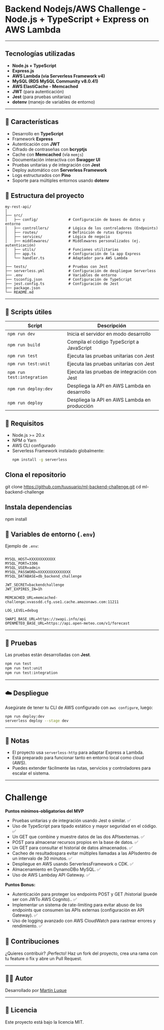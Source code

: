 # Backend Nodejs/AWS Challenge - Node.js + TypeScript + Express on AWS Lambda

---

##  Tecnologías utilizadas

- **Node.js + TypeScript**
- **Express.js**
- **AWS Lambda (via Serverless Framework v4)**
- **MySQL (RDS MySQL Community v8.0.41)**
- **AWS ElastiCache - Memcached**
- **JWT** (para autenticación)
- **Jest** (para pruebas unitarias)
- **dotenv** (manejo de variables de entorno)
---

## 🚀 Características

- Desarrollo en **TypeScript**
- Framework **Express**
- Autenticación con **JWT**
- Cifrado de contraseñas con **bcryptjs**
- Cache con **Memcached** (vía `memjs`)
- Documentación interactiva con **Swagger UI**
- Pruebas unitarias y de integración con **Jest**
- Deploy automático con **Serverless Framework**
- Logs estructurados con **Pino**
- Soporte para múltiples entornos usando **dotenv**



## 📁 Estructura del proyecto

```
my-rest-api/
│
├── src/
│   ├── config/              # Configuración de bases de datos y entorno
│   ├── controllers/         # Lógica de los controladores (Endpoints)
│   ├── routes/              # Definición de rutas Express
│   ├── services/            # Lógica de negocio
│   ├── middlewares/         # Middlewares personalizados (ej. autenticación)
│   ├── utils/               # Funciones utilitarias
│   ├── app.ts               # Configuración de la app Express
│   └── handler.ts           # Adaptador para AWS Lambda
│
├── tests/                   # Pruebas con Jest
├── serverless.yml           # Configuración de despliegue Serverless
├── .env                     # Variables de entorno
├── tsconfig.json            # Configuración de TypeScript
├── jest.config.ts           # Configuración de Jest
├── package.json
└── README.md
```

---

## 🧪 Scripts útiles

| Script           | Descripción                                 |
|------------------|---------------------------------------------|
| `npm run dev`    | Inicia el servidor en modo desarrollo       |
| `npm run build`  | Compila el código TypeScript a JavaScript  |
| `npm run test`   | Ejecuta las pruebas unitarias con Jest      |
| `npm run test:unit`   | Ejecuta las pruebas unitarias con Jest      |
| `npm run test:integration`   | Ejecuta las pruebas de integración con Jest      |
| `npm run deploy:dev` | Despliega la API en AWS Lambda  en desarrollo            |
| `npm run deploy` | Despliega la API en AWS Lambda  en producción            |



## 🧰 Requisitos

- Node.js >= 20.x
- NPM o Yarn
- AWS CLI configurado
- Serverless Framework instalado globalmente:
  ```bash
  npm install -g serverless
  ```

## Clona el repositorio
git clone https://github.com/tuusuario/ml-backend-challenge.git
cd ml-backend-challenge

## Instala dependencias
npm install


## 🔐 Variables de entorno (`.env`)

Ejemplo de `.env`:

```env

MYSQL_HOST=XXXXXXXXXXXX
MYSQL_PORT=3306
MYSQL_USER=admin
MYSQL_PASSWORD=XXXXXXXXXXXXXXX
MYSQL_DATABASE=db_backend_challenge

JWT_SECRET=backendchallenge
JWT_EXPIRES_IN=1h

MEMCACHED_URL=memcached-challenge.vvassdd.cfg.use1.cache.amazonaws.com:11211

LOG_LEVEL=debug

SWAPI_BASE_URL=https://swapi.info/api
OPENMETEO_BASE_URL=https://api.open-meteo.com/v1/forecast
```

---

## 🧪 Pruebas

Las pruebas están desarrolladas con **Jest**.

```bash
npm run test
npm run test:unit
npm run test:integration
```

---

## ☁️ Despliegue

Asegúrate de tener tu CLI de AWS configurado con `aws configure`, luego:

```bash
npm run deploy:dev
serverless deploy --stage dev
```

---

## 📌 Notas

- El proyecto usa `serverless-http` para adaptar Express a Lambda.
- Está preparado para funcionar tanto en entorno local como cloud (AWS).
- Puedes extender fácilmente las rutas, servicios y controladores para escalar el sistema.

---

# Challenge

**Puntos mínimos-obligatorios del MVP**
- Pruebas unitarias y de integración usando Jest o similar. ✅
- Uso de TypeScript para tipado estático y mayor seguridad en el código. ✅
- Un GET que combine y muestre datos de las dos APIsexternas. ✅
- POST para almacenar recursos propios en la base de datos. ✅
- Un GET para consultar el historial de datos almacenados. ✅
- Cacheo de resultadospara evitar múltiples llamadas a las APIsdentro de un intervalo de 30 minutos. ✅
- Despliegue en AWS usando ServerlessFramework o CDK. ✅
- Almacenamiento en DynamoDBo MySQL. ✅
- Uso de AWS Lambday API Gateway. ✅

**Puntos Bonus:**
- Autenticación para proteger los endpoints POST y GET /historial (puede ser con JWTo AWS Cognito).. ✅
- Implementar un sistema de rate-limiting para evitar abuso de los endpoints que consumen las APIs externas (configuración en API Gateway). ✅
- Uso de logging avanzado con AWS CloudWatch para rastrear errores y rendimiento. ✅


## 🤝 Contribuciones

¿Quieres contribuir? ¡Perfecto! Haz un fork del proyecto, crea una rama con tu feature o fix y abre un Pull Request.

---

## 🧑‍💻 Autor

Desarrollado por [Martín Luque](https://github.com/martin-luquet)

---

## 📝 Licencia

Este proyecto está bajo la licencia MIT.